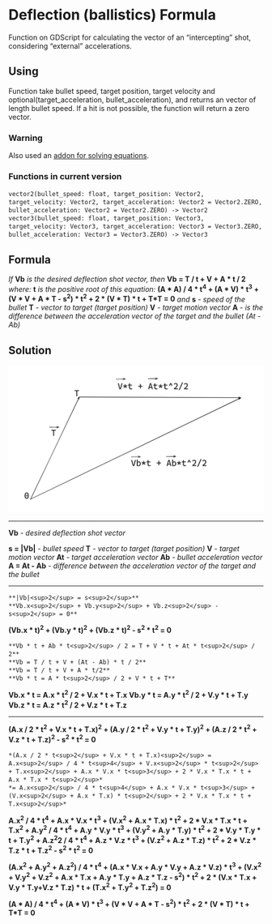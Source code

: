 # Deflection (ballistics) Formula
Function on GDScript for calculating the vector of an “intercepting” shot, considering “external” accelerations.

## Using
Function take bullet speed, target position, target velocity and optional(target_acceleration, bullet_acceleration), and returns an vector of length bullet speed.
If a hit is not possible, the function will return a zero vector.

### Warning 
Also used an [addon for solving equations](https://godotengine.org/asset-library/asset/2998).

### Functions in current version
```gdscript
vector2(bullet_speed: float, target_position: Vector2, target_velocity: Vector2, target_acceleration: Vector2 = Vector2.ZERO, bullet_acceleration: Vector2 = Vector2.ZERO) -> Vector2
vector3(bullet_speed: float, target_position: Vector3, target_velocity: Vector3, target_acceleration: Vector3 = Vector3.ZERO, bullet_acceleration: Vector3 = Vector3.ZERO) -> Vector3
```

## Formula
*If* **Vb** *is the desired deflection shot vector, then*
**Vb = T / t + V + A * t / 2** *where:*
**t** *is the positive root of this equation:*
**(A * A) / 4 * t<sup>4</sup> + (A * V) * t<sup>3</sup> + (V * V + A * T - s<sup>2</sup>) * t<sup>2</sup> + 2 * (V * T) * t + T*T = 0**
*and*
**s** *- speed of the bullet*
**T** *- vector to target (target position)*
**V** *- target motion vector*
**A** *- is the difference between the acceleration vector of the target and the bullet (At - Ab)*

## Solution
![Scheme](docs/Scheme.png)
***
**Vb** *- desired deflection shot vector*

**s = |Vb|** *- bullet speed*
**T** *- vector to target (target position)*
**V** *- target motion vector*
**At** *- target acceleration vector*
**Ab** *- bullet acceleration vector*
**A = At - Ab** *- difference between the acceleration vector of the target and the bullet*
***
	**|Vb|<sup>2</sup> = s<sup>2</sup>**
	**Vb.x<sup>2</sup> + Vb.y<sup>2</sup> + Vb.z<sup>2</sup> - s<sup>2</sup> = 0**

**(Vb.x * t)<sup>2</sup> + (Vb.y * t)<sup>2</sup> + (Vb.z * t)<sup>2</sup> - s<sup>2</sup> * t<sup>2</sup> = 0**


	**Vb * t + Ab * t<sup>2</sup> / 2 = T + V * t + At * t<sup>2</sup> / 2**
	**Vb = T / t + V + (At - Ab) * t / 2**
	**Vb = T / t + V + A * t/2**
	**Vb * t = A * t<sup>2</sup> / 2 + V * t + T**

**Vb.x * t = A.x * t<sup>2</sup> / 2 + V.x * t + T.x**
**Vb.y * t = A.y * t<sup>2</sup> / 2 + V.y * t + T.y**
**Vb.z * t = A.z * t<sup>2</sup> / 2 + V.z * t + T.z**
***
**(A.x / 2 * t<sup>2</sup> + V.x * t + T.x)<sup>2</sup> + (A.y / 2 * t<sup>2</sup> + V.y * t + T.y)<sup>2</sup> + (A.z / 2 * t<sup>2</sup> + V.z * t + T.z)<sup>2</sup> - s<sup>2</sup> * t<sup>2</sup> = 0**

	*(A.x / 2 * t<sup>2</sup> + V.x * t + T.x)<sup>2</sup> = A.x<sup>2</sup> / 4 * t<sup>4</sup> + V.x<sup>2</sup> * t<sup>2</sup> + T.x<sup>2</sup> + A.x * V.x * t<sup>3</sup> + 2 * V.x * T.x * t + A.x * T.x * t<sup>2</sup>*
	*= A.x<sup>2</sup> / 4 * t<sup>4</sup> + A.x * V.x * t<sup>3</sup> + (V.x<sup>2</sup> + A.x * T.x) * t<sup>2</sup> + 2 * V.x * T.x * t + T.x<sup>2</sup>*

**A.x<sup>2</sup> / 4 * t<sup>4</sup> + A.x * V.x * t<sup>3</sup> + (V.x<sup>2</sup> + A.x * T.x) * t<sup>2</sup> + 2 * V.x * T.x * t + T.x<sup>2</sup>  +  A.y<sup>2</sup> / 4 * t<sup>4</sup> + A.y * V.y * t<sup>3</sup> + (V.y<sup>2</sup> + A.y * T.y) * t<sup>2</sup> + 2 * V.y * T.y * t + T.y<sup>2</sup>  +  A.z<sup>2</sup>2 / 4 * t<sup>4</sup> + A.z * V.z * t<sup>3</sup> + (V.z<sup>2</sup> + A.z * T.z) * t<sup>2</sup> + 2 * V.z * T.z * t + T.z<sup>2</sup>  -  s<sup>2</sup> * t<sup>2</sup> = 0**

**(A.x<sup>2</sup> + A.y<sup>2</sup> + A.z<sup>2</sup>) / 4 * t<sup>4</sup> + (A.x * V.x + A.y * V.y + A.z * V.z) * t<sup>3</sup> + (V.x<sup>2</sup> + V.y<sup>2</sup> + V.z<sup>2</sup> + A.x * T.x + A.y * T.y + A.z * T.z - s<sup>2</sup>) * t<sup>2</sup> + 2 * (V.x * T.x + V.y * T.y+V.z * T.z) * t + (T.x<sup>2</sup> + T.y<sup>2</sup> + T.z<sup>2</sup>) = 0**
 
**(A * A) / 4 * t<sup>4</sup> + (A * V) * t<sup>3</sup> + (V * V + A * T - s<sup>2</sup>) * t<sup>2</sup> + 2 * (V * T) * t + T*T = 0**
